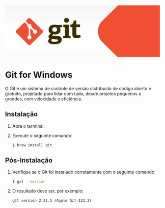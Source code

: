 ![Banner](./images/git_banner.jpg)

# Git for Windows

O Git é um sistema de controle de versão distribuído de código aberto e gratuito, projetado para lidar com tudo, desde projetos pequenos a grandes, com velocidade e eficiência.

## Instalação

1. Abra o terminal;
2. Execute o seguinte comando:

    ```bash
    $ brew install git
    ```

## Pós-Instalação

1. Verifique se o Git foi instalado corretamente com o seguinte comando:

    ```bash
    $ git --version
    ```

3. O resultado deve ser, por exemplo:

    ```text
    git version 2.21.1 (Apple Git-122.3)
    ```